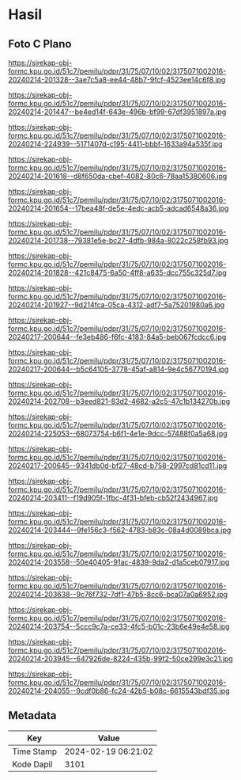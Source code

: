 # Hasil

## Foto C Plano

https://sirekap-obj-formc.kpu.go.id/51c7/pemilu/pdpr/31/75/07/10/02/3175071002016-20240214-201328--3ae7c5a8-ee44-48b7-9fcf-4523ee14c6f8.jpg

https://sirekap-obj-formc.kpu.go.id/51c7/pemilu/pdpr/31/75/07/10/02/3175071002016-20240214-201447--be4ed14f-643e-496b-bf99-67df3951897a.jpg

https://sirekap-obj-formc.kpu.go.id/51c7/pemilu/pdpr/31/75/07/10/02/3175071002016-20240214-224939--5171407d-c195-4411-bbbf-1633a94a535f.jpg

https://sirekap-obj-formc.kpu.go.id/51c7/pemilu/pdpr/31/75/07/10/02/3175071002016-20240214-201618--d8f650da-cbef-4082-80c6-78aa15380606.jpg

https://sirekap-obj-formc.kpu.go.id/51c7/pemilu/pdpr/31/75/07/10/02/3175071002016-20240214-201654--17bea48f-de5e-4edc-acb5-adcad6548a36.jpg

https://sirekap-obj-formc.kpu.go.id/51c7/pemilu/pdpr/31/75/07/10/02/3175071002016-20240214-201738--79381e5e-bc27-4dfb-984a-8022c258fb93.jpg

https://sirekap-obj-formc.kpu.go.id/51c7/pemilu/pdpr/31/75/07/10/02/3175071002016-20240214-201828--421c8475-6a50-4ff8-a635-dcc755c325d7.jpg

https://sirekap-obj-formc.kpu.go.id/51c7/pemilu/pdpr/31/75/07/10/02/3175071002016-20240214-201927--9d214fca-05ca-4312-adf7-5a75201980a6.jpg

https://sirekap-obj-formc.kpu.go.id/51c7/pemilu/pdpr/31/75/07/10/02/3175071002016-20240217-200644--fe3eb486-f6fc-4183-84a5-beb067fcdcc6.jpg

https://sirekap-obj-formc.kpu.go.id/51c7/pemilu/pdpr/31/75/07/10/02/3175071002016-20240217-200644--b5c64105-3778-45af-a814-9e4c56770194.jpg

https://sirekap-obj-formc.kpu.go.id/51c7/pemilu/pdpr/31/75/07/10/02/3175071002016-20240214-202708--b3eed821-83d2-4682-a2c5-47c1b134270b.jpg

https://sirekap-obj-formc.kpu.go.id/51c7/pemilu/pdpr/31/75/07/10/02/3175071002016-20240214-225053--68073754-b6f1-4e1e-9dcc-57488f0a5a68.jpg

https://sirekap-obj-formc.kpu.go.id/51c7/pemilu/pdpr/31/75/07/10/02/3175071002016-20240217-200645--9341db0d-bf27-48cd-b758-2997cd81cd11.jpg

https://sirekap-obj-formc.kpu.go.id/51c7/pemilu/pdpr/31/75/07/10/02/3175071002016-20240214-203411--f19d905f-1fbc-4f31-bfeb-cb52f2434967.jpg

https://sirekap-obj-formc.kpu.go.id/51c7/pemilu/pdpr/31/75/07/10/02/3175071002016-20240214-203444--9fe156c3-f562-4783-b83c-08a4d0089bca.jpg

https://sirekap-obj-formc.kpu.go.id/51c7/pemilu/pdpr/31/75/07/10/02/3175071002016-20240214-203558--50e40405-91ac-4839-9da2-d1a5ceb07917.jpg

https://sirekap-obj-formc.kpu.go.id/51c7/pemilu/pdpr/31/75/07/10/02/3175071002016-20240214-203638--9c76f732-7df1-47b5-8cc6-bca07a0a6952.jpg

https://sirekap-obj-formc.kpu.go.id/51c7/pemilu/pdpr/31/75/07/10/02/3175071002016-20240214-203754--5ccc9c7a-ce33-4fc5-b01c-23b6e49e4e58.jpg

https://sirekap-obj-formc.kpu.go.id/51c7/pemilu/pdpr/31/75/07/10/02/3175071002016-20240214-203945--647926de-8224-435b-99f2-50ce299e3c21.jpg

https://sirekap-obj-formc.kpu.go.id/51c7/pemilu/pdpr/31/75/07/10/02/3175071002016-20240214-204055--9cdf0b86-fc24-42b5-b08c-6615543bdf35.jpg


## Metadata

| Key        | Value               |
| ---------- | ------------------- |
| Time Stamp | 2024-02-19 06:21:02 |
| Kode Dapil | 3101                |



